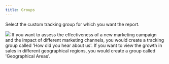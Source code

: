 ```yaml
---
title: Groups
---
```



Select the custom tracking group for which you want the report.


![]({{site.sp_baseurl}}/img/example.gif) If you  want to assess the effectiveness of a new marketing campaign and the impact  of different marketing channels, you would create a tracking group called  'How did you hear about us'. If you want to view the growth in sales in  different geographical regions, you would create a group called 'Geographical  Areas'.
